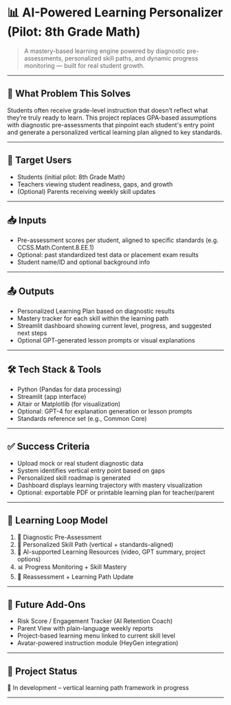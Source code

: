 # 📊 AI-Powered Learning Personalizer (Pilot: 8th Grade Math)

> A mastery-based learning engine powered by diagnostic pre-assessments, personalized skill paths, and dynamic progress monitoring — built for real student growth.

---

## 🧠 What Problem This Solves  
Students often receive grade-level instruction that doesn’t reflect what they’re truly ready to learn. This project replaces GPA-based assumptions with diagnostic pre-assessments that pinpoint each student's entry point and generate a personalized vertical learning plan aligned to key standards.

---

## 👤 Target Users  
- Students (initial pilot: 8th Grade Math)  
- Teachers viewing student readiness, gaps, and growth  
- (Optional) Parents receiving weekly skill updates  

---

## 📥 Inputs  
- Pre-assessment scores per student, aligned to specific standards (e.g. CCSS.Math.Content.8.EE.1)  
- Optional: past standardized test data or placement exam results  
- Student name/ID and optional background info  

---

## 📤 Outputs  
- Personalized Learning Plan based on diagnostic results  
- Mastery tracker for each skill within the learning path  
- Streamlit dashboard showing current level, progress, and suggested next steps  
- Optional GPT-generated lesson prompts or visual explanations  

---

## 🛠️ Tech Stack & Tools  
- Python (Pandas for data processing)  
- Streamlit (app interface)  
- Altair or Matplotlib (for visualization)  
- Optional: GPT-4 for explanation generation or lesson prompts  
- Standards reference set (e.g., Common Core)  

---

## ✅ Success Criteria  
- Upload mock or real student diagnostic data  
- System identifies vertical entry point based on gaps  
- Personalized skill roadmap is generated  
- Dashboard displays learning trajectory with mastery visualization  
- Optional: exportable PDF or printable learning plan for teacher/parent  

---

## 🔄 Learning Loop Model  
1. 🧪 Diagnostic Pre-Assessment  
2. 🎯 Personalized Skill Path (vertical + standards-aligned)  
3. 📘 AI-supported Learning Resources (video, GPT summary, project options)  
4. 📊 Progress Monitoring + Skill Mastery  
5. 🔁 Reassessment + Learning Path Update  

---

## 🔭 Future Add-Ons  
- Risk Score / Engagement Tracker (AI Retention Coach)  
- Parent View with plain-language weekly reports  
- Project-based learning menu linked to current skill level  
- Avatar-powered instruction module (HeyGen integration)

---

## 📂 Project Status  
🚧 In development – vertical learning path framework in progress

---

